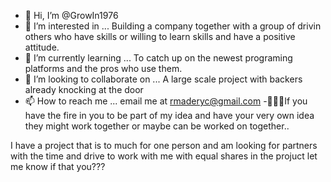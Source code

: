 - 👋 Hi, I’m @GrowIn1976
- 👀 I’m interested in ... Building a company together with a group of drivin others who have skills or willing to learn skills and have a positive attitude.
- 🌱 I’m currently learning ... To catch up on the newest programing platforms and the pros who use them.
- 💞️ I’m looking to collaborate on ... A large scale project with backers already knocking at the door
- 📫 How to reach me ... email me at rmaderyc@gmail.com
-🐱‍🏍🔥If you have the fire in you to be part of my idea and have your very own idea they might work together or maybe can be worked on together..
<!---
GrowIn1976/GrowIn1976 is a ✨ special ✨ repository because its `README.md` (this file) appears on your GitHub profile.
You can click the Preview link to take a look at your changes.
--->I have a project that is to much for one person and am looking for partners with the time and drive to work with me with equal shares in the projuct let me know if that you???
